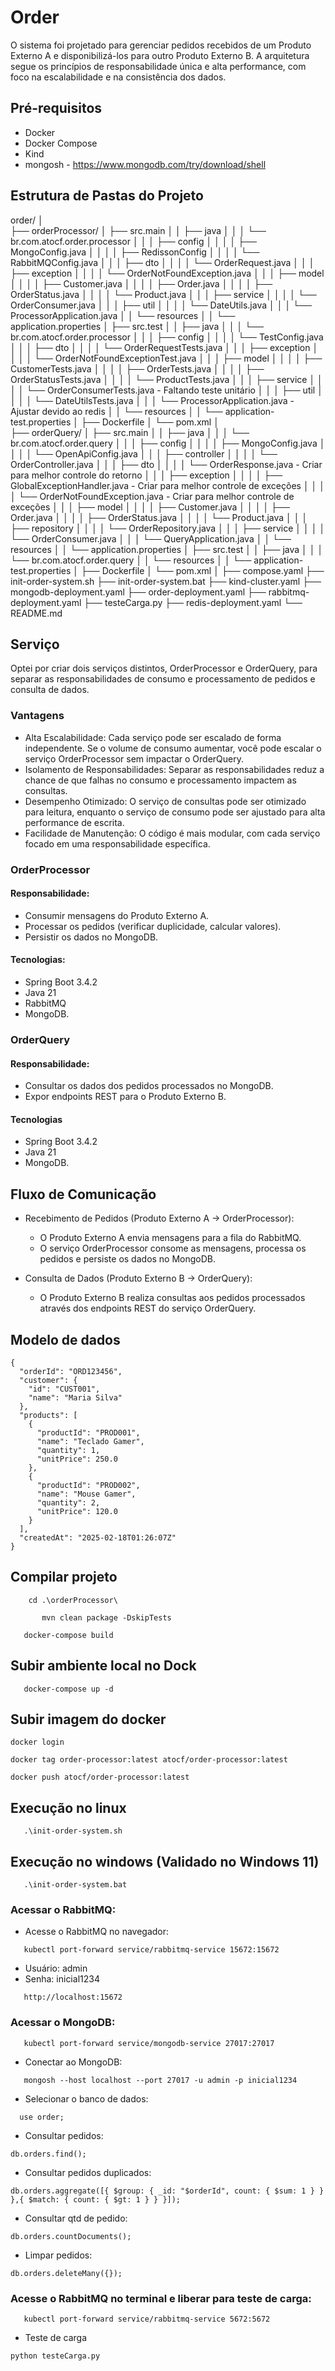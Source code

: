 # Order
O sistema foi projetado para gerenciar pedidos recebidos de um Produto Externo A e disponibilizá-los para outro Produto Externo B. A arquitetura segue os princípios de responsabilidade única e alta performance, com foco na escalabilidade e na consistência dos dados.


## Pré-requisitos
- Docker
- Docker Compose
- Kind
- mongosh - https://www.mongodb.com/try/download/shell

## Estrutura de Pastas do Projeto
order/
│   
├── orderProcessor/
│   ├── src.main
│   │   ├── java
│   │   │  └── br.com.atocf.order.processor
│   │   │       ├── config
│   │   │       │   ├── MongoConfig.java
│   │   │       │   ├── RedissonConfig
│   │   │       │   └── RabbitMQConfig.java
│   │   │       ├── dto
│   │   │       │   └── OrderRequest.java
│   │   │       ├── exception
│   │   │       │   └── OrderNotFoundException.java
│   │   │       ├── model
│   │   │       │   ├── Customer.java
│   │   │       │   ├── Order.java
│   │   │       │   ├── OrderStatus.java
│   │   │       │   └── Product.java
│   │   │       ├── service
│   │   │       │   └── OrderConsumer.java
│   │   │       ├── util
│   │   │       │   └── DateUtils.java
│   │   │       └── ProcessorApplication.java
│   │   └── resources
│   │       └── application.properties
│   ├── src.test
│   │   ├── java
│   │   │   └── br.com.atocf.order.processor
│   │   │       ├── config
│   │   │       │   └── TestConfig.java
│   │   │       ├── dto
│   │   │       │   └── OrderRequestTests.java
│   │   │       ├── exception
│   │   │       │   └── OrderNotFoundExceptionTest.java
│   │   │       ├── model
│   │   │       │   ├── CustomerTests.java
│   │   │       │   ├── OrderTests.java
│   │   │       │   ├── OrderStatusTests.java
│   │   │       │   └── ProductTests.java
│   │   │       ├── service
│   │   │       │   └── OrderConsumerTests.java - Faltando teste unitário
│   │   │       ├── util
│   │   │       │   └── DateUtilsTests.java
│   │   │       └── ProcessorApplication.java - Ajustar devido ao redis
│   │   └── resources
│   │       └── application-test.properties
│   ├── Dockerfile
│   └── pom.xml
│      
├── orderQuery/
│   ├── src.main
│   │   ├── java
│   │   │  └── br.com.atocf.order.query
│   │   │       ├── config
│   │   │       │   ├── MongoConfig.java
│   │   │       │   └── OpenApiConfig.java
│   │   │       ├── controller
│   │   │       │   └── OrderController.java
│   │   │       ├── dto
│   │   │       │   └── OrderResponse.java -  Criar para melhor controle do retorno 
│   │   │       ├── exception
│   │   │       │   ├── GlobalExceptionHandler.java - Criar para melhor controle de exceções
│   │   │       │   └── OrderNotFoundException.java - Criar para melhor controle de exceções
│   │   │       ├── model
│   │   │       │   ├── Customer.java
│   │   │       │   ├── Order.java
│   │   │       │   ├── OrderStatus.java
│   │   │       │   └── Product.java
│   │   │       ├── repository
│   │   │       │   └── OrderRepository.java
│   │   │       ├── service
│   │   │       │   └── OrderConsumer.java
│   │   │       └── QueryApplication.java
│   │   └── resources
│   │       └── application.properties
│   ├── src.test
│   │   ├── java
│   │   │   └── br.com.atocf.order.query
│   │   └── resources
│   │       └── application-test.properties
│   ├── Dockerfile
│   └── pom.xml
│
├── compose.yaml
├── init-order-system.sh
├── init-order-system.bat
├── kind-cluster.yaml
├── mongodb-deployment.yaml
├── order-deployment.yaml
├── rabbitmq-deployment.yaml
├── testeCarga.py
├── redis-deployment.yaml
└── README.md

## Serviço

Optei por criar dois serviços distintos, OrderProcessor e OrderQuery, para separar as responsabilidades de consumo e processamento de pedidos e consulta de dados.

### Vantagens

 - Alta Escalabilidade: Cada serviço pode ser escalado de forma independente. Se o volume de consumo aumentar, você pode escalar o serviço OrderProcessor sem impactar o OrderQuery.
 - Isolamento de Responsabilidades: Separar as responsabilidades reduz a chance de que falhas no consumo e processamento impactem as consultas.
 - Desempenho Otimizado: O serviço de consultas pode ser otimizado para leitura, enquanto o serviço de consumo pode ser ajustado para alta performance de escrita.
 - Facilidade de Manutenção: O código é mais modular, com cada serviço focado em uma responsabilidade específica.

### OrderProcessor

#### Responsabilidade:
- Consumir mensagens do Produto Externo A.
- Processar os pedidos (verificar duplicidade, calcular valores).
- Persistir os dados no MongoDB.

####  Tecnologias: 
- Spring Boot 3.4.2
- Java 21
- RabbitMQ
- MongoDB.

### OrderQuery

#### Responsabilidade:
- Consultar os dados dos pedidos processados no MongoDB.
- Expor endpoints REST para o Produto Externo B.

#### Tecnologias
- Spring Boot 3.4.2
- Java 21
- MongoDB.

## Fluxo de Comunicação

- Recebimento de Pedidos (Produto Externo A → OrderProcessor):
  - O Produto Externo A envia mensagens para a fila do RabbitMQ.
  - O serviço OrderProcessor consome as mensagens, processa os pedidos e persiste os dados no MongoDB.

- Consulta de Dados (Produto Externo B → OrderQuery):
  - O Produto Externo B realiza consultas aos pedidos processados através dos endpoints REST do serviço OrderQuery.

## Modelo de dados 
```
{
  "orderId": "ORD123456",
  "customer": {
    "id": "CUST001",
    "name": "Maria Silva"
  },
  "products": [
    {
      "productId": "PROD001",
      "name": "Teclado Gamer",
      "quantity": 1,
      "unitPrice": 250.0
    },
    {
      "productId": "PROD002",
      "name": "Mouse Gamer",
      "quantity": 2,
      "unitPrice": 120.0
    }
  ],
  "createdAt": "2025-02-18T01:26:07Z"
}
```

## Compilar projeto
```shell
    cd .\orderProcessor\ 
```
```shell
       mvn clean package -DskipTests
```
```shell
   docker-compose build
```

## Subir ambiente local no Dock
```shell
   docker-compose up -d
```

## Subir imagem do docker
```shell
docker login
```
```shell
docker tag order-processor:latest atocf/order-processor:latest
```
```shell
docker push atocf/order-processor:latest
```

## Execução no linux 

```shell
   .\init-order-system.sh
```
## Execução no windows (Validado no Windows 11)

```shell
   .\init-order-system.bat
```

### Acessar o RabbitMQ:
- Acesse o RabbitMQ no navegador:
```shell
   kubectl port-forward service/rabbitmq-service 15672:15672
```
- Usuário: admin
- Senha: inicial1234
```shell
   http://localhost:15672
```

### Acessar o MongoDB:
```shell
   kubectl port-forward service/mongodb-service 27017:27017
```

- Conectar ao MongoDB:
```shell
   mongosh --host localhost --port 27017 -u admin -p inicial1234 
```
- Selecionar o banco de dados:
```shell
  use order;
```
- Consultar pedidos:
```shell
db.orders.find();
```
- Consultar pedidos duplicados:
```shell
db.orders.aggregate([{ $group: { _id: "$orderId", count: { $sum: 1 } } },{ $match: { count: { $gt: 1 } } }]);
```
- Consultar qtd de pedido:
```shell
db.orders.countDocuments();
```
- Limpar pedidos:
```shell
db.orders.deleteMany({});
```

### Acesse o RabbitMQ no terminal e liberar para teste de carga:
```shell
   kubectl port-forward service/rabbitmq-service 5672:5672
```
- Teste de carga
```shell
python testeCarga.py
```
